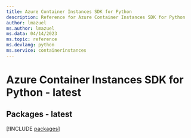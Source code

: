 ```yaml
---
title: Azure Container Instances SDK for Python
description: Reference for Azure Container Instances SDK for Python
author: lmazuel
ms.author: lmazuel
ms.data: 04/14/2023
ms.topic: reference
ms.devlang: python
ms.service: containerinstances
---
```

# Azure Container Instances SDK for Python - latest
## Packages - latest
[!INCLUDE [packages](container-instances-index.md)]
